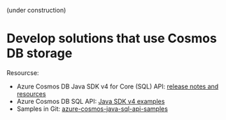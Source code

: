 (under construction)
# Develop solutions that use Cosmos DB storage

Resourcse:
* Azure Cosmos DB Java SDK v4 for Core (SQL) API: [release notes and resources](https://docs.microsoft.com/en-us/azure/cosmos-db/sql-api-sdk-java-v4)
* Azure Cosmos DB SQL API: [Java SDK v4 examples](https://docs.microsoft.com/en-us/azure/cosmos-db/sql-api-java-sdk-samples)
* Samples in Git: [azure-cosmos-java-sql-api-samples](https://github.com/Azure-Samples/azure-cosmos-java-sql-api-samples.git)



